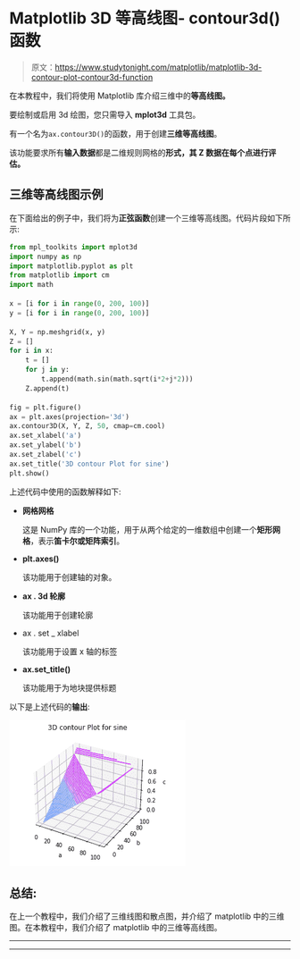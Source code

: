 # Matplotlib 3D 等高线图- contour3d()函数

> 原文：<https://www.studytonight.com/matplotlib/matplotlib-3d-contour-plot-contour3d-function>

在本教程中，我们将使用 Matplotlib 库介绍三维中的**等高线图。**

要绘制或启用 3d 绘图，您只需导入 **mplot3d** 工具包。

有一个名为`ax.contour3D()`的函数，用于创建**三维等高线图**。

该功能要求所有**输入数据**都是二维规则网格的**形式，其 **Z 数据在每个点**进行评估。**

## 三维等高线图示例

在下面给出的例子中，我们将为**正弦函数**创建一个三维等高线图。代码片段如下所示:

```py
from mpl_toolkits import mplot3d 
import numpy as np 
import matplotlib.pyplot as plt 
from matplotlib import cm 
import math 

x = [i for i in range(0, 200, 100)] 
y = [i for i in range(0, 200, 100)] 

X, Y = np.meshgrid(x, y) 
Z = [] 
for i in x: 
    t = [] 
    for j in y: 
        t.append(math.sin(math.sqrt(i*2+j*2))) 
    Z.append(t) 

fig = plt.figure() 
ax = plt.axes(projection='3d') 
ax.contour3D(X, Y, Z, 50, cmap=cm.cool) 
ax.set_xlabel('a') 
ax.set_ylabel('b') 
ax.set_zlabel('c') 
ax.set_title('3D contour Plot for sine') 
plt.show() 
```

上述代码中使用的函数解释如下:

*   **网格网格**

    这是 NumPy 库的一个功能，用于从两个给定的一维数组中创建一个**矩形网格**，表示**笛卡尔或矩阵索引**。

*   **plt.axes()**

    该功能用于创建轴的对象。

*   **ax . 3d 轮廓**

    该功能用于创建轮廓

*   ax . set _ xlabel

    该功能用于设置 x 轴的标签

*   **ax.set_title()**

    该功能用于为地块提供标题

以下是上述代码的**输出**:

![3d contour plot matplotlib](img/4c2d994fea16a4276ab7443f261f5d57.png)

## 总结:

在上一个教程中，我们介绍了三维线图和散点图，并介绍了 matplotlib 中的三维图。在本教程中，我们介绍了 matplotlib 中的三维等高线图。

* * *

* * *